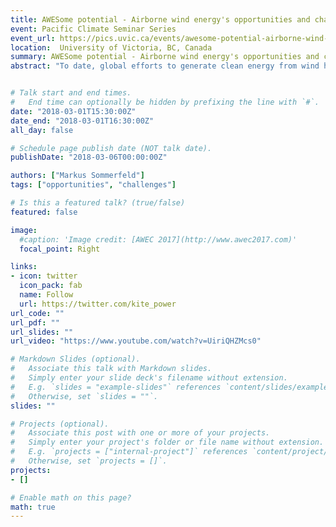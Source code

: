 ```yaml
---
title: AWESome potential - Airborne wind energy's opportunities and challenges
event: Pacific Climate Seminar Series
event_url: https://pics.uvic.ca/events/awesome-potential-airborne-wind-energy%E2%80%99s-opportunities-and-challenges
location:  University of Victoria, BC, Canada
summary: AWESome potential - Airborne wind energy's opportunities and challenges
abstract: "To date, global efforts to generate clean energy from wind have focused on building towers with energy producing turbines at the top. But there is another option for getting energy from wind: airborne wind energy systems (AWES), turbines tethered to the ground by cables. These take many forms, from soft kites to ring-shaped blimps, and operate at altitudes where winds are stronger and more predictable, which may help eliminate some of the intermittency of wind energy. Because AWES can generate power without building large towers, they have the potential to be a cheaper form of wind energy and may be especially useful to help off-grid communities switch away from diesel. So why are there no large-scale deployments of AWES yet? In this talk, Markus Sommerfeld will give an overview of current developments and what we can expect in the future of airborne wind energy. He will outline the potential of AWES and the technological and regulatory challenges to large-scale deployment."


# Talk start and end times.
#   End time can optionally be hidden by prefixing the line with `#`.
date: "2018-03-01T15:30:00Z"
date_end: "2018-03-01T16:30:00Z"
all_day: false

# Schedule page publish date (NOT talk date).
publishDate: "2018-03-06T00:00:00Z"

authors: ["Markus Sommerfeld"]
tags: ["opportunities", "challenges"]

# Is this a featured talk? (true/false)
featured: false

image:
  #caption: 'Image credit: [AWEC 2017](http://www.awec2017.com)'
  focal_point: Right

links:
- icon: twitter
  icon_pack: fab
  name: Follow
  url: https://twitter.com/kite_power
url_code: ""
url_pdf: ""
url_slides: ""
url_video: "https://www.youtube.com/watch?v=UiriQHZMcs0"

# Markdown Slides (optional).
#   Associate this talk with Markdown slides.
#   Simply enter your slide deck's filename without extension.
#   E.g. `slides = "example-slides"` references `content/slides/example-slides.md`.
#   Otherwise, set `slides = ""`.
slides: ""

# Projects (optional).
#   Associate this post with one or more of your projects.
#   Simply enter your project's folder or file name without extension.
#   E.g. `projects = ["internal-project"]` references `content/project/deep-learning/index.md`.
#   Otherwise, set `projects = []`.
projects:
- []

# Enable math on this page?
math: true
---
```

